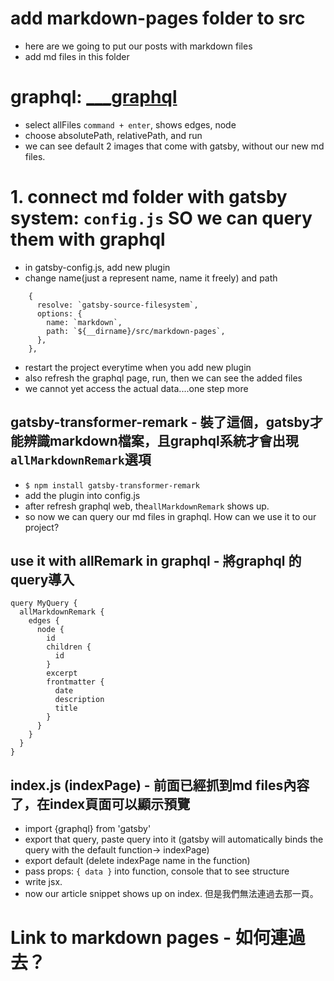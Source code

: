 # add markdown-pages folder to src
- here are we going to put our posts with markdown files
- add md files in this folder

# graphql: [___graphql](http://localhost:8000/___graphql)

- select allFiles ```command + enter```, shows edges, node
- choose absolutePath, relativePath, and run
- we can see default 2 images that come with gatsby, without our new md files.

# 1. connect md folder with gatsby system: ```config.js``` SO we can query them with graphql
- in gatsby-config.js, add new plugin
- change name(just a represent name, name it freely) and path
```
    {
      resolve: `gatsby-source-filesystem`,
      options: {
        name: `markdown`,
        path: `${__dirname}/src/markdown-pages`,
      },
    },
```
- restart the project everytime when you add new plugin
- also refresh the graphql page, run, then we can see the added files 
- we cannot yet access the actual data....one step more

## gatsby-transformer-remark - 裝了這個，gatsby才能辨識markdown檔案，且graphql系統才會出現```allMarkdownRemark```選項
- ```$ npm install gatsby-transformer-remark```
- add the plugin into config.js
- after refresh graphql web, the```allMarkdownRemark``` shows up. 
- so now we can query our md files in graphql. How can we use it to our project?

## use it with allRemark in graphql - 將graphql 的query導入
```
query MyQuery {
  allMarkdownRemark {
    edges {
      node {
        id
        children {
          id
        }
        excerpt
        frontmatter {
          date
          description
          title
        }
      }
    }
  }
}

```

## index.js (indexPage) - 前面已經抓到md files內容了，在index頁面可以顯示預覽
- import {graphql} from 'gatsby'
- export that query, paste query into it (gatsby will automatically binds the query with the default function-> indexPage)
- export default (delete indexPage name in the function)
- pass props: ```{ data }``` into function, console that to see structure
- write jsx.
- now our article snippet shows up on index. 但是我們無法連過去那一頁。

# Link to markdown pages - 如何連過去？


